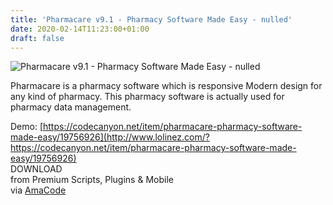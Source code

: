 ```yaml
---
title: 'Pharmacare v9.1 - Pharmacy Software Made Easy - nulled'
date: 2020-02-14T11:23:00+01:00
draft: false
---
```


![Pharmacare v9.1 - Pharmacy Software Made Easy - nulled](http://www.codelist.cc/uploads/posts/2020-01/1578372051_pharmacare.jpg "Pharmacare v9.1 - Pharmacy Software Made Easy - nulled")  
  
Pharmacare is a pharmacy software which is responsive Modern design for any kind of pharmacy. This pharmacy software is actually used for pharmacy data management.  
  
Demo: [https://codecanyon.net/item/pharmacare-pharmacy-software-made-easy/19756926](http://www.lolinez.com/?https://codecanyon.net/item/pharmacare-pharmacy-software-made-easy/19756926)  
DOWNLOAD  
from Premium Scripts, Plugins & Mobile  
via [AmaCode](https://amazcode.ooo)
